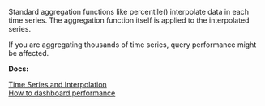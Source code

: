 
Standard aggregation functions like percentile() interpolate data in each time series. The aggregation function itself is applied to the interpolated series.

If you are aggregating thousands of time series, query performance might be affected.

**Docs:**

[Time Series and Interpolation](https://www.youtube.com/watch?v=9LnDszVrJs4)<br>
[How to dashboard performance](http://docs-sandbox-a.wavefront.com/ui_dashboards.html#ensure-optimal-dashboard-performance)
